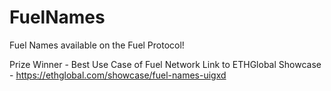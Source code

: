 # FuelNames


Fuel Names available on the Fuel Protocol!

Prize Winner - Best Use Case of Fuel Network
Link to ETHGlobal Showcase - https://ethglobal.com/showcase/fuel-names-uigxd
